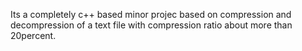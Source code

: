 Its a completely c++ based minor projec based on compression and decompression of a text file with compression ratio about more than 20percent.
